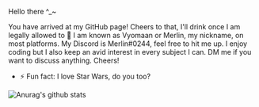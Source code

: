 Hello there ^_~

You have arrived at my GitHub page! Cheers to that, I'll drink once I am legally allowed to 🍻
I am known as Vyomaan or Merlin, my nickname, on most platforms. My Discord is Merlin#0244, feel free to hit me up.
I enjoy coding but I also keep an avid interest in every subject I can. DM me if you want to discuss anything.
Cheers!

- ⚡ Fun fact: I love Star Wars, do you too?

![Anurag's github stats](https://github-readme-stats.vercel.app/api?username=Vyomaan&theme=dark&show_icons=true)
